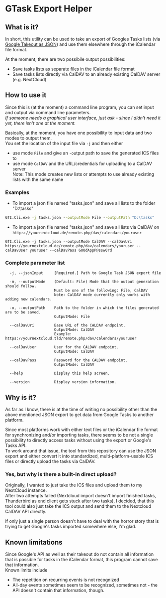 # GTask Export Helper

## What is it?

In short, this utility can be used to take an export of Googles Tasks lists (via [Google Takeout as JSON](https://takeout.google.com/settings/takeout)) and use them elsewhere through the iCalendar file format.  

At the moment, there are two possibile output possibilities:

- Save tasks lists as separate files in the iCalendar file format
- Save tasks lists directly via CalDAV to an already existing CalDAV server (e.g. NextCloud)

## How to use it
Since this is (at the moment) a command line program, you can set input and output via command line parameters.  
*If someone needs a graphical user interface, just ask - since I didn't need it yet, there isn't one at the moment.*

Basically, at the moment, you have one possibility to input data and two modes to output them.  
You set the location of the input file via `-j` and then either 
 * use mode `File` and give an `-o`utput path to save the generated ICS files to
 * use mode `CalDAV` and the URL/credentials for uploading to a CalDAV server   
   Note: This mode creates new lists or attempts to use already existing lists with the same name

### Examples

* To import a json file named "tasks.json" and save all lists to the folder "D:\tasks"
```bat
GTI.Cli.exe -j tasks.json --outputMode File --outputPath "D:\tasks"
```

* To import a json file named "tasks.json" and save all lists via CalDAV on `https://yournextcloud.de/remote.php/dav/calendars/youruser`
```
GTI.Cli.exe -j tasks.json --outputMode CalDAV --calDavUri https://yournextcloud.de/remote.php/dav/calendars/youruser --calDavUser youruser --calDavPass G00dAppP@ssw0rd
``` 

### Complete parameter list

```
  -j, --jsonInput     [Required.] Path to Google Task JSON export file

  -m, --outputMode    (Default: File) Mode that the output generation should follow.
                      Must be one of the following: File, CalDAV
                      Note: CalDAV mode currently only works with adding new calendars.

  -o, --outputPath    Path to the folder in which the files generated are to be saved.
                      OutputMode: File

  --calDavUri         Base URL of the CALDAV endpoint.
                      OutputMode: CalDAV
                      Example: https://yournextcloud.tld/remote.php/dav/calendars/youruser

  --calDavUser        User for the CALDAV endpoint.
                      OutputMode: CalDAV

  --calDavPass        Password for the CALDAV endpoint.
                      OutputMode: CalDAV

  --help              Display this help screen.

  --version           Display version information.
```


## Why is it?
As far as I know, there is at the time of writing no possibility other than the above mentioned JSON export to get data from Google Tasks to another platform.  

Since most platforms work with either text files or the iCalendar file format for synchronizing and/or importing tasks, there seems to be not a single possibility to directly access tasks without using the export or Google's Tasks API.  
To work around that issue, the tool from this repository can use the JSON export and either convert it into standardized, multi-platform-usable ICS files or directly upload the tasks via CalDAV.

### Yes, but why is there a built-in direct upload?
Originally, I wanted to just take the ICS files and upload them to my NextCloud instance.  
After two attempts failed (Nextcloud import doesn't import finished tasks, Thunderbird as end client gets stuck after two tasks), I decided, that this tool could also just take the ICS output and send them to the Nextcloud CalDAV API directly.

If only just a single person doesn't have to deal with the horror story that is trying to get Google's tasks imported somewhere else, I'm glad.

## Known limitations

Since Google's API as well as their takeout do not contain all information that is possible for tasks in the iCalendar format, this program cannot save that information.  
Known limits include
  - The repetition on recurring events is not recognized
  - All-day events sometimes seem to be recognized, sometimes not - the API doesn't contain that information, though.